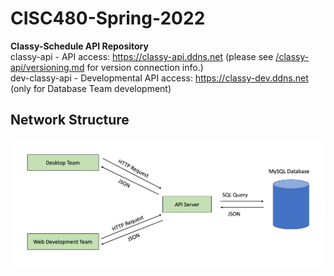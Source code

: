 # CISC480-Spring-2022
**Classy-Schedule API Repository**
</br>
classy-api - API access: https://classy-api.ddns.net (please see [/classy-api/versioning.md](docs) for version connection info.)
</br>
dev-classy-api - Developmental API access: https://classy-dev.ddns.net (only for Database Team development)

## Network Structure
![Alt text](docs/network-layout.png?raw=true "Network Layout")


